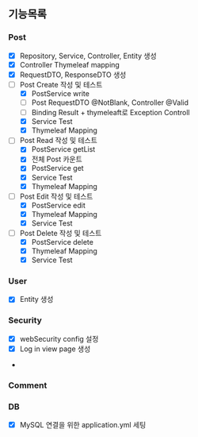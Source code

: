 ## 기능목록

### Post
- [x] Repository, Service, Controller, Entity 생성
- [x] Controller Thymeleaf mapping
- [x] RequestDTO, ResponseDTO 생성
- [ ] Post Create 작성 및 테스트
  - [x] PostService write
  - [ ] Post RequestDTO @NotBlank, Controller @Valid
  - [ ] Binding Result + thymeleaft로 Exception Controll
  - [x] Service Test
  - [x] Thymeleaf Mapping
- [ ] Post Read 작성 및 테스트
  - [x] PostService getList
  - [x] 전체 Post 카운트 
  - [x] PostService get
  - [x] Service Test
  - [x] Thymeleaf Mapping
- [ ] Post Edit 작성 및 테스트
  - [x] PostService edit
  - [x] Thymeleaf Mapping
  - [x] Service Test
- [ ] Post Delete 작성 및 테스트
  - [x] PostService delete
  - [x] Thymeleaf Mapping
  - [x] Service Test
### User
- [x] Entity 생성

### Security
- [x] webSecurity config 설정
- [x] Log in view page 생성
- 
### Comment
### DB
-[x] MySQL 연결을 위한 application.yml 세팅
